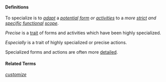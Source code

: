 #### Definitions

To specialize is to *[adapt](https://github.com/gcassel/Modular-Organization-Terminology/blob/master/terms/adapt.md)* a *[potential](https://github.com/gcassel/Modular-Organization-Terminology/blob/master/terms/potential.md) [form](https://github.com/gcassel/Modular-Organization-Terminology/blob/master/terms/form.md) or [activities](https://github.com/gcassel/Modular-Organization-Terminology/blob/master/terms/activity.md)* to a *more [strict](https://github.com/gcassel/Modular-Organization-Terminology/blob/master/terms/strict.md) and [specific](https://github.com/gcassel/Modular-Organization-Terminology/blob/master/terms/specific.md) [functional](https://github.com/gcassel/Modular-Organization-Terminology/blob/master/terms/function.md) [scope](https://github.com/gcassel/Modular-Organization-Terminology/blob/master/terms/scope.md)*.

*Precise* is a [trait](https://github.com/gcassel/Modular-Organization-Terminology/blob/master/terms/trait.md) of forms and activities which have been highly specialized.

*Especially* is a trait of highly specialized or precise actions.

Specialized forms and actions are often more [detailed](https://github.com/gcassel/Modular-Organization-Terminology/blob/master/terms/detail.md).

#### Related Terms

*[customize](https://github.com/gcassel/Modular-Organization-Terminology/blob/master/terms/customize.md)*
